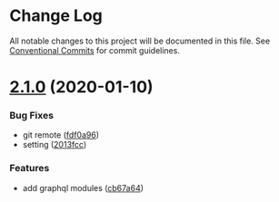 # Change Log

All notable changes to this project will be documented in this file.
See [Conventional Commits](https://conventionalcommits.org) for commit guidelines.

# [2.1.0](https://bitbucket.org/deboxserver/debox-logger/compare/v2.0.1...v2.1.0) (2020-01-10)


### Bug Fixes

* git remote ([fdf0a96](https://bitbucket.org/deboxserver/debox-logger/commits/fdf0a9681a6daa62497fa9049160a2e03b7700ef))
* setting ([2013fcc](https://bitbucket.org/deboxserver/debox-logger/commits/2013fcca0130cb559ba27c4d825c9510e187e6e9))


### Features

* add graphql modules ([cb67a64](https://bitbucket.org/deboxserver/debox-logger/commits/cb67a64147ef3e378e0365ba17bbcd1e273d88e9))

